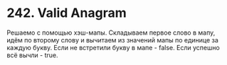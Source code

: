 # 242. Valid Anagram

Решаемо с помощью хэш-мапы. Складываем первое слово в мапу, идём по второму слову и вычитаем из значений мапы по единице за каждую букву. Если не встретили букву в мапе - false. Если успешно всё вычли - true.
